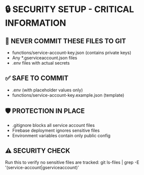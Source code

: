 # 🔒 SECURITY SETUP - CRITICAL INFORMATION

## 🚨 NEVER COMMIT THESE FILES TO GIT
- functions/service-account-key.json (contains private keys)
- Any *.gserviceaccount.json files
- .env files with actual secrets

## ✅ SAFE TO COMMIT
- .env (with placeholder values only)
- functions/service-account-key.example.json (template)

## 🛡️ PROTECTION IN PLACE
- .gitignore blocks all service account files
- Firebase deployment ignores sensitive files
- Environment variables contain only public config

## ⚠️ SECURITY CHECK
Run this to verify no sensitive files are tracked:
git ls-files | grep -E '(service-account|gserviceaccount)'
